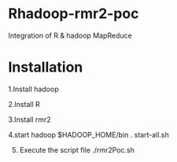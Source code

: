 Rhadoop-rmr2-poc
================

Integration of R &amp; hadoop MapReduce 

Installation 
================
1.Install hadoop

2.Install R

3.Install rmr2

4.start hadoop 
	$HADOOP_HOME/bin . start-all.sh 
	
5. Execute the script file 
	./rmr2Poc.sh

